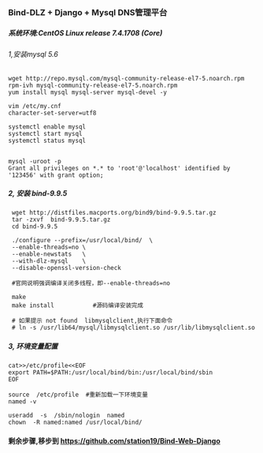 ### Bind-DLZ + Django + Mysql DNS管理平台
##### 系统环境:CentOS Linux release 7.4.1708 (Core)

###### 1,安装mysql 5.6
```
wget http://repo.mysql.com/mysql-community-release-el7-5.noarch.rpm
rpm-ivh mysql-community-release-el7-5.noarch.rpm
yum install mysql mysql-server mysql-devel -y
```

```
vim /etc/my.cnf
character-set-server=utf8
```

```
systemctl enable mysql
systemctl start mysql
systemctl status mysql


mysql -uroot -p
Grant all privileges on *.* to 'root'@'localhost' identified by '123456' with grant option;
```

##### 2, 安装 bind-9.9.5
```
 wget http://distfiles.macports.org/bind9/bind-9.9.5.tar.gz
 tar -zxvf  bind-9.9.5.tar.gz
 cd bind-9.9.5
 
 ./configure --prefix=/usr/local/bind/  \
 --enable-threads=no \
 --enable-newstats   \
 --with-dlz-mysql    \
 --disable-openssl-version-check
 
 #官网说明强调编译关闭多线程，即--enable-threads=no
 
 make
 make install           #源码编译安装完成
 
 # 如果提示 not found  libmysqlclient,执行下面命令
 # ln -s /usr/lib64/mysql/libmysqlclient.so /usr/lib/libmysqlclient.so
```
##### 3, 环境变量配置
```
cat>>/etc/profile<<EOF 
export PATH=$PATH:/usr/local/bind/bin:/usr/local/bind/sbin
EOF

source  /etc/profile  #重新加载一下环境变量
named -v 
 
useradd  -s  /sbin/nologin  named
chown  -R named:named /usr/local/bind/
```

#### 剩余步骤,移步到 https://github.com/station19/Bind-Web-Django

